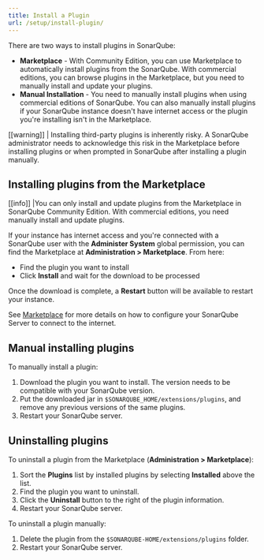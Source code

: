 ```yaml
---
title: Install a Plugin
url: /setup/install-plugin/
---
```


There are two ways to install plugins in SonarQube:

- **Marketplace** - With Community Edition, you can use Marketplace to automatically install plugins from the SonarQube. With commercial editions, you can browse plugins in the Marketplace, but you need to manually install and update your plugins.
- **Manual Installation** - You need to manually install plugins when using commercial editions of SonarQube. You can also manually install plugins if your SonarQube instance doesn't have internet access or the plugin you're installing isn't in the Marketplace.

[[warning]]
| Installing third-party plugins is inherently risky. A SonarQube administrator needs to acknowledge this risk in the Marketplace before installing plugins or when prompted in SonarQube after installing a plugin manually.

## Installing plugins from the Marketplace

[[info]]
|You can only install and update plugins from the Marketplace in SonarQube Community Edition. With commercial editions, you need manually install and update plugins.

If your instance has internet access and you're connected with a SonarQube user with the **Administer System** global permission, you can find the Marketplace at **Administration > Marketplace**. From here:

- Find the plugin you want to install
- Click **Install** and wait for the download to be processed

Once the download is complete, a **Restart** button will be available to restart your instance.

See [Marketplace](/instance-administration/marketplace/) for more details on how to configure your SonarQube Server to connect to the internet.

## Manual installing plugins

To manually install a plugin:

1. Download the plugin you want to install. The version needs to be compatible with your SonarQube version.
2. Put the downloaded jar in `$SONARQUBE_HOME/extensions/plugins`, and remove any previous versions of the same plugins.
3. Restart your SonarQube server.

## Uninstalling plugins

To uninstall a plugin from the Marketplace (**Administration > Marketplace**):
1. Sort the **Plugins** list by installed plugins by selecting **Installed** above the list.
2. Find the plugin you want to uninstall.
3. Click the **Uninstall** button to the right of the plugin information.
4. Restart your SonarQube server.

To uninstall a plugin manually:
1. Delete the plugin from the `$SONARQUBE-HOME/extensions/plugins` folder.
2. Restart your SonarQube server.